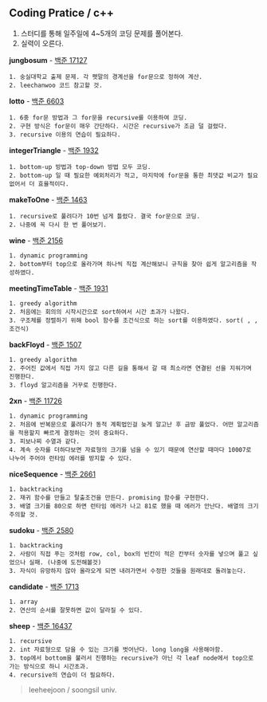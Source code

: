 Coding Pratice / c++
------------------

1. 스터디를 통해 일주일에 4~5개의 코딩 문제를 풀어본다.
2. 실력이 오른다.

**jungbosum** - [백준 17127](https://www.acmicpc.net/problem/17127)
```
1. 숭실대학교 출제 문제. 각 펫말의 경계선을 for문으로 정하여 계산.
2. leechanwoo 코드 참고할 것.
```

**lotto** - [백준 6603](https://www.acmicpc.net/problem/6603)
```
1. 6중 for문 방법과 그 for문을 recursive를 이용하여 코딩.
2. 구현 방식은 for문이 매우 간단하다. 시간은 recursive가 조금 덜 걸렸다.
3. recursive 이용의 연습이 필요하다.
```

**integerTriangle** - [백준 1932](https://www.acmicpc.net/problem/1932)
```
1. bottom-up 방법과 top-down 방법 모두 코딩.
2. bottom-up 일 때 필요한 예외처리가 적고, 마지막에 for문을 통한 최댓값 비교가 필요없어서 더 효율적이다.
```

**makeToOne** - [백준 1463](https://www.acmicpc.net/problem/1463)
```
1. recursive로 풀려다가 10번 넘게 틀렸다. 결국 for문으로 코딩.
2. 나중에 꼭 다시 한 번 풀어보기.
```

**wine** - [백준 2156](https://www.acmicpc.net/problem/2156)
```
1. dynamic programming
2. bottom부터 top으로 올라가며 하나씩 직접 계산해보니 규칙을 찾아 쉽게 알고리즘을 작성하였다.
```

**meetingTimeTable** - [백준 1931](https://www.acmicpc.net/problem/1931)
```
1. greedy algorithm
2. 처음에는 회의의 시작시간으로 sort하여서 시간 초과가 나왔다.
3. 구조체를 정렬하기 위해 bool 함수를 조건식으로 하는 sort를 이용하였다. sort( , , 조건식)
```

**backFloyd** - [백준 1507](https://www.acmicpc.net/problem/1507)
```
1. greedy algorithm
2. 주어진 값에서 직접 가지 않고 다른 길을 통해서 갈 때 최소라면 연결된 선을 지워가며 진행한다.
3. floyd 알고리즘을 거꾸로 진행한다.
```

**2xn** - [백준 11726](https://www.acmicpc.net/problem/11726)
```
1. dynamic programming
2. 처음에 반복문으로 풀려다가 동적 계획법인걸 늦게 알고난 후 금방 풀었다. 어떤 알고리즘을 적용할지 빠르게 결정하는 것이 중요하다.
3. 피보나찌 수열과 같다.
4. 계속 숫자를 더하다보면 자료형의 크기를 넘을 수 있기 때문에 연산할 때마다 10007로 나누어 주어야 런타임 에러를 방지할 수 있다.
```

**niceSequence** - [백준 2661](https://www.acmicpc.net/problem/2661)
```
1. backtracking
2. 재귀 함수를 만들고 탈출조건을 만든다. promising 함수를 구현한다.
3. 배열 크기를 80으로 하면 런타임 에러가 나고 81로 했을 때 에러가 안난다. 배열의 크기 주의할 것.
```

**sudoku** - [백준 2580](https://www.acmicpc.net/problem/2580)
```
1. backtracking
2. 사람이 직접 푸는 것처럼 row, col, box의 빈칸이 적은 칸부터 숫자를 넣으며 풀고 싶었으나 실패. (나중에 도전해볼것)
3. 자식이 유망하지 않아 올라오게 되면 내려가면서 수정한 것들을 원래대로 돌려놓는다.
```

**candidate** - [백준 1713](https://www.acmicpc.net/problem/1713)
```
1. array
2. 연산의 순서를 잘못하면 값이 달라질 수 있다.
```

**sheep** - [백준 16437](https://www.acmicpc.net/problem/16437)
```
1. recursive
2. int 자료형으로 담을 수 있는 크기를 벗어난다. long long을 사용해야함.
3. top에서 bottom을 불러서 진행하는 recursive가 아닌 각 leaf node에서 top으로 가는 방식으로 하니 시간초과.
4. recursive의 연습이 더 필요하다.
```

>leeheejoon / soongsil univ.
